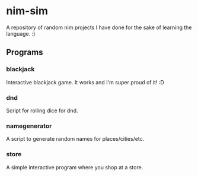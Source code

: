 # nim-sim

A repository of random nim projects I have done for the sake of learning the language. :)

## Programs

### blackjack

Interactive blackjack game. It works and I'm super proud of it! :D

### dnd

Script for rolling dice for dnd.

### namegenerator

A script to generate random names for places/cities/etc.

### store

A simple interactive program where you shop at a store.
